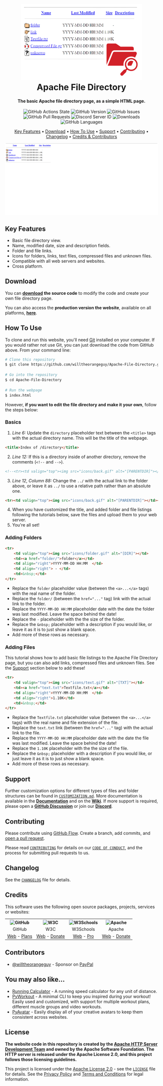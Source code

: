 <!-- Logo -->
<h1 align="center">
  <img src="https://raw.githubusercontent.com/willtheorangeguy/Apache-File-Directory/main/docs/images/logo.png" height="250px" width="400px" alt="Apache File Directory">
  <br>
  Apache File Directory
  <br>
</h1>

<!-- Copy -->
<h4 align="center">The basic Apache file directory page, as a simple HTML page.</h4>

<!-- Badges -->
<div align="center">
  <!-- Stability -->
  <img alt="GitHub Actions State" src="https://github.com/willtheorangeguy/Apache-File-Directory/actions/workflows/pages/pages-build-deployment/badge.svg">
  <!-- Version -->
  <img alt="GitHub Version" src="https://img.shields.io/github/v/release/willtheorangeguy/Apache-File-Directory">
  <!-- Issues -->
  <img alt="GitHub Issues" src="https://img.shields.io/github/issues/willtheorangeguy/Apache-File-Directory">
  <!-- Pull Requests -->
  <img alt="GitHub Pull Requests" src="https://img.shields.io/github/issues-pr/willtheorangeguy/Apache-File-Directory">
  <!-- Discord -->
  <img alt="Discord Server ID" src="https://img.shields.io/discord/962877631236296824">
  <!-- Downloads -->
  <img alt="Downloads" src="https://img.shields.io/github/downloads/willtheorangeguy/Apache-File-Directory/total">
  <!-- Language Count -->
  <img alt="GitHub Languages" src="https://img.shields.io/github/languages/count/willtheorangeguy/Apache-File-Directory">
</div>

<!-- Navigation -->
<p align="center">
  <a href="#key-features">Key Features</a> •
  <a href="#download">Download</a> •
  <a href="#how-to-use">How To Use</a> •
  <a href="#support">Support</a> •
  <a href="#contributing">Contributing</a> •
  <a href="#changelog">Changelog</a> •
  <a href="#credits">Credits & Contributors</a>
</p>

<!-- Screenshot(s) -->
![screenshot](https://raw.githubusercontent.com/willtheorangeguy/Apache-File-Directory/main/docs/images/welcome.png)

## Key Features

* Basic file directory view.
* Name, modified date, size and description fields.
* Folder and file links.
* Icons for folders, links, text files, compressed files and unknown files.
* Compatible with all web servers and websites.
* Cross platform.

## Download

You can **[download](https://github.com/willtheorangeguy/Apache-File-Directory/releases/latest) the source code** to modify the code and create your own file directory page.

You can also access the **production version the website**, available on all platforms, **[here](https://willtheorangeguy.github.io/Apache-File-Directory/)**.

## How To Use

To clone and run this website, you'll need [Git](https://git-scm.com/downloads) installed on your computer. If you would rather not use Git, you can just download the code from GitHub above. From your command line:

```bash
# Clone this repository
$ git clone https://github.com/willtheorangeguy/Apache-File-Directory.git

# Go into the repository
$ cd Apache-File-Directory

# Run the webpage
$ index.html
```

However, **if you want to edit the file directory and make it your own**, follow the steps below:

### Basics

1. _Line 6:_ Update the `directory` placeholder text between the `<title>` tags with the actual directory name. This will be the title of the webpage.

```html
<title>Index of /directory</title>
```

2. _Line 12:_ If this is a directory inside of another directory, remove the comments (`<!--` and `-->`).

```html
<!--<tr><td valign="top"><img src="icons/back.gif" alt="[PARENTDIR]"></td><td><a href="../">Parent Directory</a></td><td>&nbsp;</td><td align="right">&nbsp;</td><td>&nbsp;</td></tr>-->
```

3. _Line 12, Column 88:_ Change the `../` with the actual link to the folder above, or leave it as `../` to use a relative path rather than an absolute one.

```html
<tr><td valign="top"><img src="icons/back.gif" alt="[PARENTDIR]"></td><td><a href="../">Parent Directory</a></td><td>&nbsp;</td><td align="right">&nbsp;</td><td>&nbsp;</td></tr>
```

4. When you have customized the title, and added folder and file listings following the tutorials below, save the files and upload them to your web server.
5. You're all set!

### Adding Folders

```html
<tr>
    <td valign="top"><img src="icons/folder.gif" alt="[DIR]"></td>
    <td><a href="folder/">folder</a></td>
    <td align="right">YYYY-MM-DD HH:MM  </td>
    <td align="right"> - </td>
    <td>&nbsp;</td>
</tr>
```

* Replace the `folder` placeholder value (between the `<a>...</a>` tags) with the real name of the folder.
* Replace the `folder/` (between the `href="..."` tag) link with the actual link to the folder.
* Replace the `YYYY-MM-DD HH:MM` placeholder date with the date the folder was last modified. Leave the space behind the date!
* Replace the ` - ` placeholder with the the size of the folder.
* Replace the `&nbsp;` placeholder with a description if you would like, or leave it as it is to just show a blank space.
* Add more of these rows as necessary.

### Adding Files

This tutorial shows how to add basic file listings to the Apache File Directory page, but you can also add links, compressed files and unknown files. See the [Support](#support) section below to add these!

```html
<tr>
    <td valign="top"><img src="icons/text.gif" alt="[TXT]"></td>
    <td><a href="text.txt">Textfile.txt</a></td>
    <td align="right">YYYY-MM-DD HH:MM  </td>
    <td align="right">1.10K</td>
    <td>&nbsp;</td>
</tr>
```

* Replace the `Textfile.txt` placeholder value (between the `<a>...</a>` tags) with the real name and file extension of the file.
* Replace the `text.txt` link (between the `href="..."` tag) with the actual link to the file.
* Replace the `YYYY-MM-DD HH:MM` placeholder date with the date the file was last modified. Leave the space behind the date!
* Replace the `1.10K` placeholder with the the size of the file.
* Replace the `&nbsp;` placeholder with a description if you would like, or just leave it as it is to just show a blank space.
* Add more of these rows as necessary.

## Support

Further customization options for different types of files and folder structures can be found in [`CUSTOMIZATION.md`](https://github.com/willtheorangeguy/Apache-File-Directory/tree/main/docs). More documentation is available in the **[Documentation](https://github.com/willtheorangeguy/Apache-File-Directory/tree/main/docs)** and on the **[Wiki](https://github.com/willtheorangeguy/Apache-File-Directory/wiki)**. If more support is required, please open a **[GitHub Discussion](https://github.com/willtheorangeguy/Apache-File-Directory/discussions/new)** or join our **[Discord](https://discord.gg/hegWM3W4kw)**.

## Contributing

Please contribute using [GitHub Flow](https://guides.github.com/introduction/flow). Create a branch, add commits, and [open a pull request](https://github.com/willtheorangeguy/Apache-File-Directory/compare).

Please read [`CONTRIBUTING`](CONTRIBUTING.md) for details on our [`CODE OF CONDUCT`](CODE_OF_CONDUCT.md), and the process for submitting pull requests to us.

## Changelog

See the [`CHANGELOG`](CHANGELOG.md) file for details.

## Credits

This software uses the following open source packages, projects, services or websites:

<!-- Credits Table -->
<table>
  <tr>
    <th align="center"><img src="https://github.githubassets.com/images/modules/logos_page/GitHub-Mark.png" width="200" height="200" alt="GitHub"/></th>
    <th align="center"><img src="https://pbs.twimg.com/profile_images/1069553420854591489/stZUQMcC_400x400.jpg" width="200" height="200" alt="W3C"/></th>
    <th align="center"><img src="https://videos.w3schools.com/files/images/w3schools_logo_500_04AA6D.png" width="250" height="150" alt="W3Schools"/></th>
    <th align="center"><img src="https://avatars.githubusercontent.com/u/47359?s=200&v=4" width="200" height="200" alt="Apache"/></th>
  </tr>
  <tr>
    <td align="center">GitHub</td>
    <td align="center">W3C</td>
    <td align="center">W3Schools</td>
    <td align="center">Apache</td>
  </tr>
  <tr>
    <td align="center"><a href="https://github.com/">Web</a> - <a href="https://github.com/pricing">Plans</a></td>
    <td align="center"><a href="https://www.w3.org">Web</a> - <a href="https://www.w3.org/support/">Donate</a></td>
    <td align="center"><a href="https://www.w3schools.com">Web</a> - <a href="https://www.w3schools.com/pro/index.php">Pro</a></td>
    <td align="center"><a href="https://www.apache.org/">Web</a> - <a href="https://www.apache.org/foundation/contributing.html">Donate</a></td>
  </tr>
</table>

## Contributors

* [@willtheorangeguy](https://github.com/willtheorangeguy) - Sponsor on [PayPal](https://paypal.me/wvdg44?country.x=CA&locale.x=en_US)

## You may also like...

* [Running Calculator](https://github.com/willtheorangeguy/Running-Calculator) - A running speed calculator for any unit of distance.
* [PyWorkout](https://github.com/willtheorangeguy/PyWorkout) - A minimal CLI to keep you inspired during your workout! Easily used and customized, with support for multiple workout plans, different muscle groups and video workouts.
* [PyAvatar](https://github.com/willtheorangeguy/PyAvatar) - Easily display all of your creative avatars to keep them consistent across websites.

## License

**The website code in this repository is created by the [Apache HTTP Server Development Team](https://httpd.apache.org/contributors/) and owned by the Apache Software Foundation. The HTTP server is released under the Apache License 2.0, and this project follows those licensing guidelines.**

This project is licensed under the [Apache License 2.0](https://choosealicense.com/licenses/apache-2.0/) - see the [`LICENSE`](LICENSE.md) file for details. See the [Privacy Policy](https://github.com/willtheorangeguy/Apache-File-Directory/blob/main/docs/legal/PRIVACY.md) and [Terms and Conditions](https://github.com/willtheorangeguy/Apache-File-Directory/blob/main/docs/legal/TERMS.md) for legal information.

